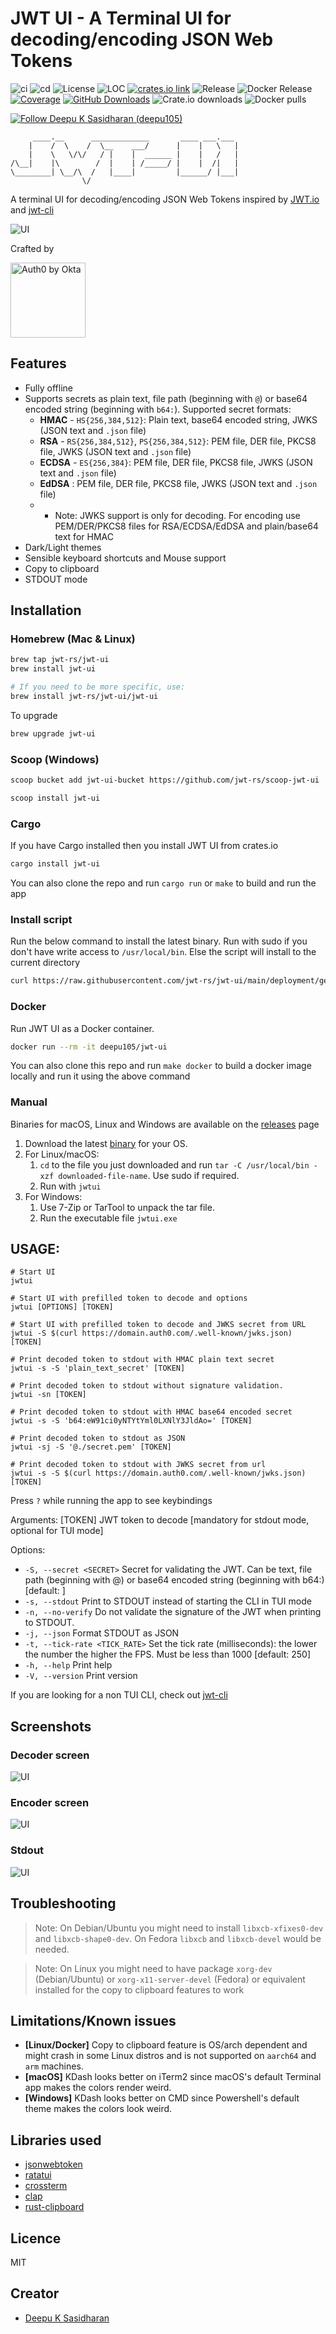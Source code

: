 # JWT UI - A Terminal UI for decoding/encoding JSON Web Tokens

![ci](https://github.com/jwt-rs/jwt-ui/actions/workflows/ci.yml/badge.svg)
![cd](https://github.com/jwt-rs/jwt-ui/actions/workflows/cd.yml/badge.svg)
![License](https://img.shields.io/badge/license-MIT-blueviolet.svg)
![LOC](https://tokei.rs/b1/github/jwt-rs/jwt-ui?category=code)
[![crates.io link](https://img.shields.io/crates/v/jwt-ui.svg)](https://crates.io/crates/jwt-ui)
![Release](https://img.shields.io/github/v/release/jwt-rs/jwt-ui?color=%23c694ff)
![Docker Release](https://img.shields.io/docker/v/deepu105/jwt-ui?label=Docker%20version)
[![Coverage](https://coveralls.io/repos/github/jwt-rs/jwt-ui/badge.svg?branch=main)](https://coveralls.io/github/jwt-rs/jwt-ui?branch=main)
[![GitHub Downloads](https://img.shields.io/github/downloads/jwt-rs/jwt-ui/total.svg?label=GitHub%20downloads)](https://github.com/jwt-rs/jwt-ui/releases)
![Crate.io downloads](https://img.shields.io/crates/d/jwt-ui?label=Crate%20downloads)
![Docker pulls](https://img.shields.io/docker/pulls/deepu105/jwt-ui?label=Docker%20downloads)

[![Follow Deepu K Sasidharan (deepu105)](https://img.shields.io/twitter/follow/deepu105?label=Follow%20Deepu%20K%20Sasidharan%20%28deepu105%29&style=social)](https://twitter.com/intent/follow?screen_name=deepu105)

```
     ____.__      _____________       ____ ___.___
    |    /  \    /  \__    ___/      |    |   \   |
    |    \   \/\/   / |    |  ______ |    |   /   |
/\__|    |\        /  |    | /_____/ |    |  /|   |
\________| \__/\  /   |____|         |______/ |___|
                \/
```

A terminal UI for decoding/encoding JSON Web Tokens inspired by [JWT.io](https://jwt.io/) and [jwt-cli](https://github.com/mike-engel/jwt-cli)

![UI](screenshots/decoder.png)

Crafted by

<img src="artwork/Auth0byOkta_logo.svg" alt="Auth0 by Okta" style="width:120px;"/>

## Features

- Fully offline
- Supports secrets as plain text, file path (beginning with `@`) or base64 encoded string (beginning with `b64:`). Supported secret formats:
  - **HMAC** - `HS{256,384,512}`: Plain text, base64 encoded string, JWKS (JSON text and `.json` file)
  - **RSA** - `RS{256,384,512}`, `PS{256,384,512}`: PEM file, DER file, PKCS8 file, JWKS (JSON text and `.json` file)
  - **ECDSA** - `ES{256,384}`: PEM file, DER file, PKCS8 file, JWKS (JSON text and `.json` file)
  - **EdDSA** : PEM file, DER file, PKCS8 file, JWKS (JSON text and `.json` file)
  - - Note: JWKS support is only for decoding. For encoding use PEM/DER/PKCS8 files for RSA/ECDSA/EdDSA and plain/base64 text for HMAC
- Dark/Light themes
- Sensible keyboard shortcuts and Mouse support
- Copy to clipboard
- STDOUT mode

## Installation

### Homebrew (Mac & Linux)

```bash
brew tap jwt-rs/jwt-ui
brew install jwt-ui

# If you need to be more specific, use:
brew install jwt-rs/jwt-ui/jwt-ui
```

To upgrade

```bash
brew upgrade jwt-ui
```

### Scoop (Windows)

```bash
scoop bucket add jwt-ui-bucket https://github.com/jwt-rs/scoop-jwt-ui

scoop install jwt-ui
```

### Cargo

If you have Cargo installed then you install JWT UI from crates.io

```bash
cargo install jwt-ui
```

You can also clone the repo and run `cargo run` or `make` to build and run the app

### Install script

Run the below command to install the latest binary. Run with sudo if you don't have write access to `/usr/local/bin`. Else the script will install to the current directory

```sh
curl https://raw.githubusercontent.com/jwt-rs/jwt-ui/main/deployment/getLatest.sh | bash
```

### Docker

Run JWT UI as a Docker container.

```bash
docker run --rm -it deepu105/jwt-ui
```

You can also clone this repo and run `make docker` to build a docker image locally and run it using the above command

### Manual

Binaries for macOS, Linux and Windows are available on the [releases](https://github.com/jwt-rs/jwt-ui/releases) page

1. Download the latest [binary](https://github.com/jwt-rs/jwt-ui/releases) for your OS.
1. For Linux/macOS:
   1. `cd` to the file you just downloaded and run `tar -C /usr/local/bin -xzf downloaded-file-name`. Use sudo if required.
   2. Run with `jwtui`
1. For Windows:
   1. Use 7-Zip or TarTool to unpack the tar file.
   2. Run the executable file `jwtui.exe`

## USAGE:

```shell
# Start UI
jwtui

# Start UI with prefilled token to decode and options
jwtui [OPTIONS] [TOKEN]

# Start UI with prefilled token to decode and JWKS secret from URL
jwtui -S $(curl https://domain.auth0.com/.well-known/jwks.json) [TOKEN]

# Print decoded token to stdout with HMAC plain text secret
jwtui -s -S 'plain_text_secret' [TOKEN]

# Print decoded token to stdout without signature validation.
jwtui -sn [TOKEN]

# Print decoded token to stdout with HMAC base64 encoded secret
jwtui -s -S 'b64:eW91ci0yNTYtYml0LXNlY3JldAo=' [TOKEN]

# Print decoded token to stdout as JSON
jwtui -sj -S '@./secret.pem' [TOKEN]

# Print decoded token to stdout with JWKS secret from url
jwtui -s -S $(curl https://domain.auth0.com/.well-known/jwks.json) [TOKEN]
```

Press `?` while running the app to see keybindings

Arguments:
[TOKEN] JWT token to decode [mandatory for stdout mode, optional for TUI mode]

Options:

- `-S, --secret <SECRET>` Secret for validating the JWT. Can be text, file path (beginning with @) or base64 encoded string (beginning with b64:) [default: ]
- `-s, --stdout` Print to STDOUT instead of starting the CLI in TUI mode
- `-n, --no-verify` Do not validate the signature of the JWT when printing to STDOUT.
- `-j, --json` Format STDOUT as JSON
- `-t, --tick-rate <TICK_RATE>` Set the tick rate (milliseconds): the lower the number the higher the FPS. Must be less than 1000 [default: 250]
- `-h, --help` Print help
- `-V, --version` Print version

If you are looking for a non TUI CLI, check out [jwt-cli](https://github.com/mike-engel/jwt-cli)

## Screenshots

### Decoder screen

![UI](screenshots/decoder.png)

### Encoder screen

![UI](screenshots/encoder.png)

### Stdout

![UI](screenshots/stdout.png)

## Troubleshooting

> Note: On Debian/Ubuntu you might need to install `libxcb-xfixes0-dev` and `libxcb-shape0-dev`. On Fedora `libxcb` and `libxcb-devel` would be needed.

> Note: On Linux you might need to have package `xorg-dev` (Debian/Ubuntu) or `xorg-x11-server-devel` (Fedora) or equivalent installed for the copy to clipboard features to work

## Limitations/Known issues

- **[Linux/Docker]** Copy to clipboard feature is OS/arch dependent and might crash in some Linux distros and is not supported on `aarch64` and `arm` machines.
- **[macOS]** KDash looks better on iTerm2 since macOS's default Terminal app makes the colors render weird.
- **[Windows]** KDash looks better on CMD since Powershell's default theme makes the colors look weird.

## Libraries used

- [jsonwebtoken](https://github.com/Keats/jsonwebtoken)
- [ratatui](https://github.com/ratatui-org/ratatui)
- [crossterm](https://github.com/crossterm-rs/crossterm)
- [clap](https://github.com/clap-rs/clap)
- [rust-clipboard](https://github.com/aweinstock314/rust-clipboard)

## Licence

MIT

## Creator

- [Deepu K Sasidharan](https://deepu.tech/)
